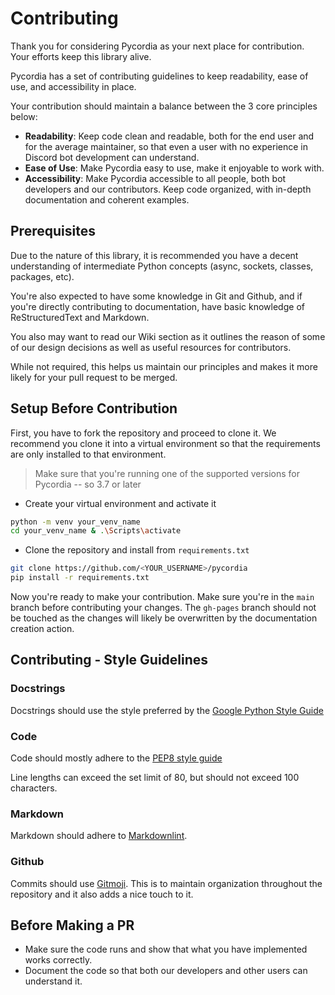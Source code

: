 # Contributing

Thank you for considering Pycordia as your next place for contribution. Your efforts keep this library alive.

Pycordia has a set of contributing guidelines to keep readability, ease of use, and accessibility in place.

Your contribution should maintain a balance between the 3 core principles below:

- **Readability**: Keep code clean and readable, both for the end user and for the average maintainer, so that even a user with no experience in Discord bot development can understand.
- **Ease of Use**: Make Pycordia easy to use, make it enjoyable to work with.
- **Accessibility**: Make Pycordia accessible to all people, both bot developers and our contributors. Keep code organized, with in-depth documentation and coherent examples.

## Prerequisites

Due to the nature of this library, it is recommended you have a decent understanding of intermediate Python concepts (async, sockets, classes, packages, etc).

You're also expected to have some knowledge in Git and Github, and if you're directly contributing to documentation, have basic knowledge of ReStructuredText and Markdown.

You also may want to read our Wiki section as it outlines the reason of some of our design decisions as well as useful resources for contributors.

While not required, this helps us maintain our principles and makes it more likely for your pull request to be merged.

## Setup Before Contribution

First, you have to fork the repository and proceed to clone it. We recommend you clone it into a virtual environment so that the requirements are only installed to that environment.

> Make sure that you're running one of the supported versions for Pycordia -- so 3.7 or later

- Create your virtual environment and activate it

```sh
python -m venv your_venv_name
cd your_venv_name & .\Scripts\activate 
```

- Clone the repository and install from `requirements.txt`

```sh
git clone https://github.com/<YOUR_USERNAME>/pycordia
pip install -r requirements.txt
```

Now you're ready to make your contribution. Make sure you're in the `main` branch
before contributing your changes. The `gh-pages` branch should not be touched as the changes will likely be overwritten by the documentation creation action.

## Contributing - Style Guidelines

### Docstrings

Docstrings should use the style preferred by the [Google Python Style Guide](https://google.github.io/styleguide/pyguide.html#docstrings)

### Code

Code should mostly adhere to the [PEP8 style guide](https://www.python.org/dev/peps/pep-0008/)

Line lengths can exceed the set limit of 80, but should not exceed 100 characters.

### Markdown

Markdown should adhere to [Markdownlint](https://github.com/DavidAnson/markdownlint).

### Github

Commits should use [Gitmoji](https://gitmoji.dev/). This is to maintain organization throughout the repository and it also adds a nice touch to it.

## Before Making a PR

- Make sure the code runs and show that what you have implemented works correctly.
- Document the code so that both our developers and other users can understand it.